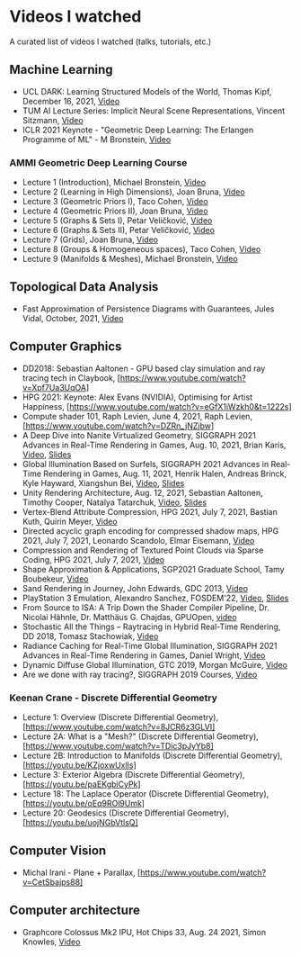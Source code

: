 # Videos I watched
A curated list of videos I watched (talks, tutorials, etc.)

## Machine Learning
- UCL DARK: Learning Structured Models of the World, Thomas Kipf, December 16, 2021, [Video](https://www.youtube.com/watch?v=oLKwRBeBRRA)
- TUM AI Lecture Series: Implicit Neural Scene Representations, Vincent Sitzmann, [Video](https://www.youtube.com/watch?v=__F9CCqbWQk)
- ICLR 2021 Keynote - "Geometric Deep Learning: The Erlangen Programme of ML" - M Bronstein, [Video](https://www.youtube.com/watch?v=w6Pw4MOzMuo)

### AMMI Geometric Deep Learning Course
- Lecture 1 (Introduction), Michael Bronstein, [Video](https://youtu.be/PtA0lg_e5nA)
- Lecture 2 (Learning in High Dimensions), Joan Bruna, [Video](https://youtu.be/4RmpSvQ2LL0)
- Lecture 3 (Geometric Priors I), Taco Cohen, [Video](https://youtu.be/fWBrupgU4X8)
- Lecture 4 (Geometric Priors II), Joan Bruna, [Video](https://youtu.be/ERL17gbbSwo)
- Lecture 5 (Graphs & Sets I), Petar Veličković, [Video](https://youtu.be/E_Wweuk5iqA)
- Lecture 6 (Graphs & Sets II), Petar Veličković, [Video](https://youtu.be/i79ewWQiUX4)
- Lecture 7 (Grids), Joan Bruna, [Video](https://youtu.be/O2-I0y8ACj4)
- Lecture 8 (Groups & Homogeneous spaces), Taco Cohen, [Video](https://youtu.be/kee16fXU8h0)
- Lecture 9 (Manifolds & Meshes), Michael Bronstein, [Video](https://youtu.be/WVTrWGiZF8E)

## Topological Data Analysis
- Fast Approximation of Persistence Diagrams with Guarantees, Jules Vidal, October, 2021, [Video](https://www.youtube.com/watch?v=QrgjeZ-pJVQ)

## Computer Graphics
- DD2018: Sebastian Aaltonen - GPU based clay simulation and ray tracing tech in Claybook, [https://www.youtube.com/watch?v=Xpf7Ua3UqOA]
- HPG 2021: Keynote: Alex Evans (NVIDIA), Optimising for Artist Happiness, [https://www.youtube.com/watch?v=eGfX1iWzkh0&t=1222s]
- Compute shader 101, Raph Levien, June 4, 2021, Raph Levien, [https://www.youtube.com/watch?v=DZRn_jNZjbw]
- A Deep Dive into Nanite Virtualized Geometry, SIGGRAPH 2021 Advances in Real-Time Rendering in Games, Aug. 10, 2021, Brian Karis, [Video](https://youtu.be/eviSykqSUUw), [Slides](http://advances.realtimerendering.com/s2021/Karis_Nanite_SIGGRAPH_Advances_2021_final.pdf)
- Global Illumination Based on Surfels, SIGGRAPH 2021 Advances in Real-Time Rendering in Games, Aug. 11, 2021, Henrik Halen, Andreas Brinck, Kyle Hayward, Xiangshun Bei, [Video](https://youtu.be/Uea9Wq1XdA4), [Slides](https://advances.realtimerendering.com/s2021/SIGGRAPH%20Advances%202021%20-%20Surfel%20GI.pdf)
- Unity Rendering Architecture, Aug. 12, 2021, Sebastian Aaltonen, Timothy Cooper, Natalya Tatarchuk, [Video](https://youtu.be/6LzcXPIWUbc), [Slides](http://enginearchitecture.realtimerendering.com/downloads/reac2021_unity_rendering_engine_architecture.pdf)
- Vertex-Blend Attribute Compression, HPG 2021, July 7, 2021, Bastian Kuth, Quirin Meyer, [Video](https://www.youtube.com/watch?v=L8IfdFokzDA&t=3920s)
- Directed acyclic graph encoding for compressed shadow maps, HPG 2021, July 7, 2021, Leonardo Scandolo, Elmar Eisemann, [Video](https://www.youtube.com/watch?v=L8IfdFokzDA&t=5710s)
- Compression and Rendering of Textured Point Clouds via Sparse Coding, HPG 2021, July 7, 2021, [Video](https://www.youtube.com/watch?v=L8IfdFokzDA&t=7290s)
- Shape Approximation & Applications, SGP2021 Graduate School, Tamy Boubekeur, [Video](https://www.youtube.com/watch?v=CjBTg1eXZz8)
- Sand Rendering in Journey, John Edwards, GDC 2013, [Video](https://www.youtube.com/watch?v=wt2yYnBRD3U)
- PlayStation 3 Emulation, Alexandro Sanchez, FOSDEM'22, [Video](https://www.youtube.com/watch?v=4joCMfTPP4M), [Slides](https://fosdem.org/2022/schedule/event/ps3/attachments/slides/5257/export/events/attachments/ps3/slides/5257/slides.pdf)
- From Source to ISA: A Trip Down the Shader Compiler Pipeline, Dr. Nicolai Hähnle, Dr. Matthäus G. Chajdas, GPUOpen, [video](https://youtu.be/_ilAL-1-moA)
- Stochastic All the Things – Raytracing in Hybrid Real-Time Rendering, DD 2018, Tomasz Stachowiak, [Video](https://youtu.be/YwV4GOBdFXo)
- Radiance Caching for Real-Time Global Illumination, SIGGRAPH 2021 Advances in Real-Time Rendering in Games, Daniel Wright, [Video](https://youtu.be/2GYXuM10riw)
- Dynamic Diffuse Global Illumination, GTC 2019, Morgan McGuire, [Video](https://developer.nvidia.com/video/gdc-19/dynamic_diffuse_global_illumination)
- Are we done with ray tracing?, SIGGRAPH 2019 Courses, [Video](https://dl.acm.org/doi/10.1145/3305366.3329896)

### Keenan Crane - Discrete Differential Geometry
- Lecture 1: Overview (Discrete Differential Geometry), [https://www.youtube.com/watch?v=8JCR6z3GLVI]
- Lecture 2A: What is a "Mesh?" (Discrete Differential Geometry), [https://www.youtube.com/watch?v=TDic3pJyYb8]
- Lecture 2B: Introduction to Manifolds (Discrete Differential Geometry), [https://youtu.be/KZjoxwUxlIs]
- Lecture 3: Exterior Algebra (Discrete Differential Geometry), [https://youtu.be/paEKgbiCyPk]
- Lecture 18: The Laplace Operator (Discrete Differential Geometry), [https://youtu.be/oEq9ROl9Umk]
- Lecture 20: Geodesics (Discrete Differential Geometry), [https://youtu.be/uojNGbVtlsQ]

## Computer Vision
- Michal Irani - Plane + Parallax, [https://www.youtube.com/watch?v=CetSbajps88]

## Computer architecture
- Graphcore Colossus Mk2 IPU, Hot Chips 33, Aug. 24 2021, Simon Knowles, [Video](https://youtu.be/TA4WHnuXCsc)